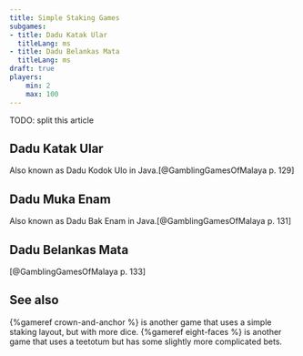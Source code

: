```yaml
---
title: Simple Staking Games
subgames:
- title: Dadu Katak Ular
  titleLang: ms
- title: Dadu Belankas Mata
  titleLang: ms
draft: true
players:
    min: 2
    max: 100
---
```


TODO: split this article

## <span lang="ms">Dadu Katak Ular</span>

Also known as <span lang="jav-Latn">Dadu Kodok Ulo</span> in Java.[@GamblingGamesOfMalaya p. 129]

## <span lang="ms">Dadu Muka Enam</span>

Also known as <span lang="jav-Latn">Dadu Bak Enam</span> in Java.[@GamblingGamesOfMalaya p. 131]

## <span lang="ms">Dadu Belankas Mata</span>

[@GamblingGamesOfMalaya p. 133]

## See also

{%gameref crown-and-anchor %} is another game that uses a simple staking layout,
but with more dice. {%gameref eight-faces %} is another game that uses a
teetotum but has some slightly more complicated bets.
